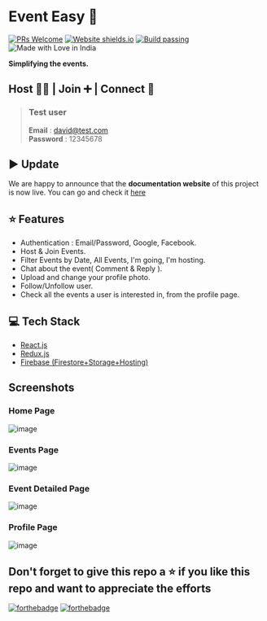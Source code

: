 # Event Easy 🚀

[![PRs Welcome](https://img.shields.io/badge/PRs-welcome-brightgreen.svg?style=flat-square)](https://github.com/tarunsinghdev/event-easy/pulls)
[![Website shields.io](https://img.shields.io/website-up-down-green-red/http/shields.io.svg)](https://events-easy.firebaseapp.com/)
[![Build passing](https://img.shields.io/badge/Build-Passing-brightgreen.svg?style=flat-square)](https://events-easy.firebaseapp.com/)&nbsp;![Made with Love in India](https://madewithlove.org.in/badge.svg)

**Simplifying the events.**

## Host 👨‍💻 | Join ➕️ | Connect 👥

> ### Test user
>
> **Email** : david@test.com <br/> **Password** : 12345678

## ▶️ Update

We are happy to announce that the **documentation website** of this project is now live. You can go and check it [here](https://github.com/tarunsinghdev/docs-event-easy)

## ⭐️ Features

- Authentication : Email/Password, Google, Facebook.
- Host & Join Events.
- Filter Events by Date, All Events, I'm going, I'm hosting.
- Chat about the event( Comment & Reply ).
- Upload and change your profile photo.
- Follow/Unfollow user.
- Check all the events a user is interested in, from the profile page.

## 💻 Tech Stack

- [React.js](https://reactjs.org/)
- [Redux.js](https://redux.js.org/)
- [Firebase (Firestore+Storage+Hosting)](https://firebase.google.com/)

## Screenshots

### Home Page

![image](https://user-images.githubusercontent.com/25122604/108354520-92543480-720f-11eb-8c2e-7e1a21086743.png)

### Events Page

![image](https://user-images.githubusercontent.com/25122604/108354472-7e103780-720f-11eb-95e3-c4f10bf7b762.png)

### Event Detailed Page

![image](https://user-images.githubusercontent.com/25122604/108356134-bfa1e200-7211-11eb-8a96-078e0ac8a3bd.png)

### Profile Page

![image](https://user-images.githubusercontent.com/25122604/108355023-435acf00-7210-11eb-9c4c-d862bbddbe0f.png)

## Don't forget to give this repo a ⭐ if you like this repo and want to appreciate the efforts

[![forthebadge](https://forthebadge.com/images/badges/built-with-love.svg)](https://forthebadge.com)
[![forthebadge](https://forthebadge.com/images/badges/built-by-developers.svg)](https://forthebadge.com)
